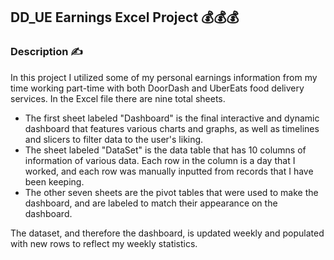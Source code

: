 ## DD_UE Earnings Excel Project 💰💰💰

### Description ✍️

In this project I utilized some of my personal earnings information from my time working part-time with both DoorDash and UberEats food delivery services. In the Excel file there are nine total sheets. 
- The first sheet labeled "Dashboard" is the final interactive and dynamic dashboard that features various charts and graphs, as well as timelines and slicers to filter data to the user's liking.
- The sheet labeled "DataSet" is the data table that has 10 columns of information of various data. Each row in the column is a day that I worked, and each row was manually inputted from records that I have been keeping.
- The other seven sheets are the pivot tables that were used to make the dashboard, and are labeled to match their appearance on the dashboard.

The dataset, and therefore the dashboard, is updated weekly and populated with new rows to reflect my weekly statistics.

